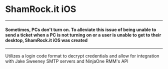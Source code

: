 # ShamRock.it iOS
---
#### Sometimes, PCs don't turn on. To alleviate this issue of being unable to send a ticket when a PC is not turning on or a user is unable to get to their desktop, ShamRock.it iOS was created
---
Utilizes a login code format to decrypt credentials and allow for integration with Jake Sweeney SMTP servers and NinjaOne RMM's API
